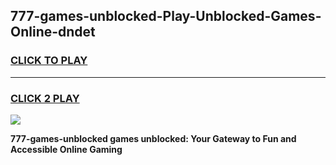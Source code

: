 
## 777-games-unblocked-Play-Unblocked-Games-Online-dndet
<h3>
<a href="https://premium76.site?title=777-games-unblocked&ref=24A">CLICK TO PLAY</a></h3>
<hr>

<h3>
<a href="https://premium76.site?title=777-games-unblocked&ref=24A">CLICK 2 PLAY</a>
  
</h3>

<a href="https://premium76.site?title=777-games-unblocked&ref=24A"><img src="https://clearcache.store/games.png"></a>


**777-games-unblocked games unblocked: Your Gateway to Fun and Accessible Online Gaming**
